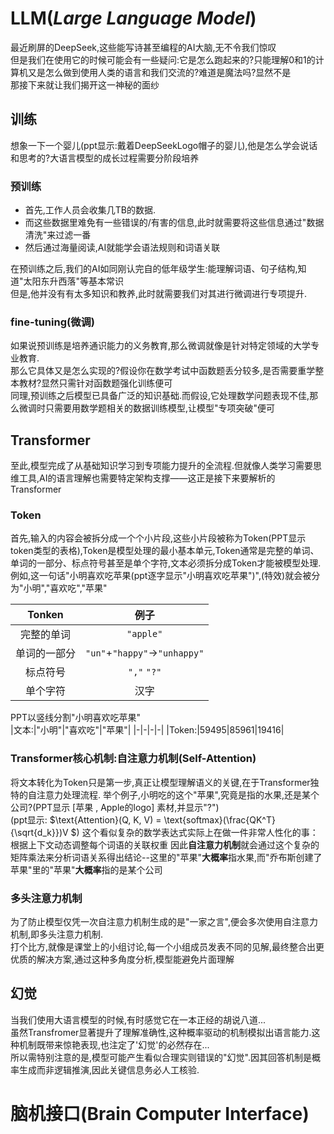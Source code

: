 # LLM(***L**arge **L**anguage **M**odel*)  
最近刷屏的DeepSeek,这些能写诗甚至编程的AI大脑,无不令我们惊叹   
但是我们在使用它的时候可能会有一些疑问:它是怎么跑起来的?只能理解$0$和$1$的计算机又是怎么做到使用人类的语言和我们交流的?难道是魔法吗?显然不是  
那接下来就让我们揭开这一神秘的面纱
## 训练
想象一下一个婴儿(ppt显示:戴着DeepSeekLogo帽子的婴儿),他是怎么学会说话和思考的?大语言模型的成长过程需要分阶段培养
### 预训练
* 首先,工作人员会收集几TB的数据.  
* 而这些数据里难免有一些错误的/有害的信息,此时就需要将这些信息通过"数据清洗"来过滤一番
* 然后通过海量阅读,AI就能学会语法规则和词语关联

在预训练之后,我们的AI如同刚认完自的低年级学生:能理解词语、句子结构,知道"太阳东升西落"等基本常识  
但是,他并没有有太多知识和教养,此时就需要我们对其进行微调进行专项提升.  
### **fine-tuning**(微调)
如果说预训练是培养通识能力的义务教育,那么微调就像是针对特定领域的大学专业教育.  
那么它具体又是怎么实现的?假设你在数学考试中函数题丢分较多,是否需要重学整本教材?显然只需针对函数题强化训练便可  
同理,预训练之后模型已具备广泛的知识基础.而假设,它处理数学问题表现不佳,那么微调时只需要用数学题相关的数据训练模型,让模型"专项突破"便可  
## Transformer
至此,模型完成了从基础知识学习到专项能力提升的全流程.但就像人类学习需要思维工具,AI的语言理解也需要特定架构支撑——这正是接下来要解析的Transformer
### Token
首先,输入的内容会被拆分成一个个小片段,这些小片段被称为Token(PPT显示token类型的表格),Token是模型处理的最小基本单元,Token通常是完整的单词、单词的一部分、标点符号甚至是单个字符,文本必须拆分成Token才能被模型处理.  
例如,这一句话"小明喜欢吃苹果(ppt逐字显示"小明喜欢吃苹果")",(特效)就会被分为"小明","喜欢吃","苹果" 

|Tonken|例子|
|:-:|:-:|
|完整的单词|`"apple"`|
|单词的一部分|`"un"`+`"happy"`$\rightarrow$`"unhappy"`|
|标点符号|`","` `"?"`|
|单个字符|汉字|

PPT以竖线分割"小明喜欢吃苹果"  
|文本:|"小明"|"喜欢吃"|"苹果"|
|-|-|-|-|
|Token:|59495|85961|19416|

### Transformer核心机制:自注意力机制(Self-Attention)
将文本转化为Token只是第一步,真正让模型理解语义的关键,在于Transformer独特的自注意力处理流程.
举个例子,小明吃的这个"苹果",究竟是指的水果,还是某个公司?(PPT显示 [苹果 , Apple的logo] 素材,并显示"?")  
(ppt显示: $\text{Attention}(Q, K, V) = \text{softmax}(\frac{QK^T}{\sqrt{d_k}})V $)
这个看似复杂的数学表达式实际上在做一件非常人性化的事：根据上下文动态调整每个词语的关联权重
因此**自注意力机制**就会通过这个复杂的矩阵乘法来分析词语关系得出结论--这里的"苹果"**大概率**指水果,而"乔布斯创建了苹果"里的"苹果"**大概率**指的是某个公司  
### 多头注意力机制
为了防止模型仅凭一次自注意力机制生成的是"一家之言",便会多次使用自注意力机制,即多头注意力机制.  
打个比方,就像是课堂上的小组讨论,每一个小组成员发表不同的见解,最终整合出更优质的解决方案,通过这种多角度分析,模型能避免片面理解
## 幻觉
当我们使用大语言模型的时候,有时感觉它在一本正经的胡说八道...  
虽然Transfromer显著提升了理解准确性,这种概率驱动的机制模拟出语言能力.这种机制既带来惊艳表现,也注定了'幻觉'的必然存在...  
所以需特别注意的是,模型可能产生看似合理实则错误的"幻觉".因其回答机制是概率生成而非逻辑推演,因此关键信息务必人工核验.
# 脑机接口(Brain Computer Interface)
